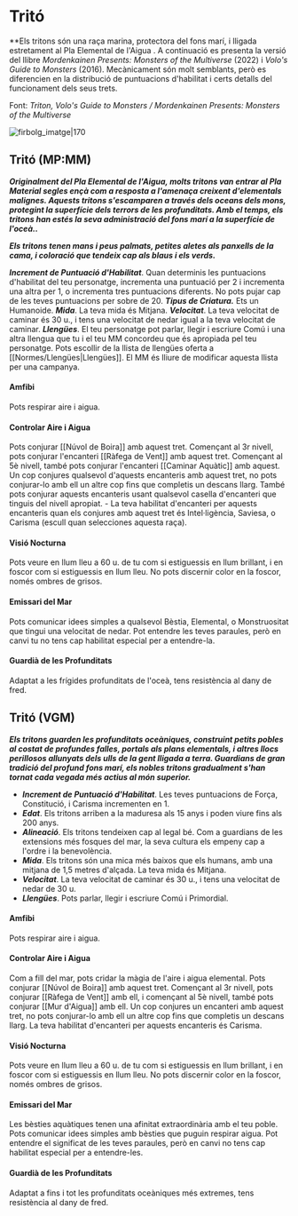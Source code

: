 # Tritó

**Els tritons són una raça marina, protectora del fons marí, i lligada estretament al Pla Elemental de l'Aigua . A continuació es presenta la versió del llibre *Mordenkainen Presents: Monsters of the Multiverse* (2022) i *Volo's Guide to Monsters* (2016). Mecànicament són molt semblants, però es diferencien en la distribució de puntuacions d'habilitat i certs detalls del funcionament dels seus trets.

Font: *Triton, Volo's Guide to Monsters / Mordenkainen Presents: Monsters of the Multiverse*

![firbolg_imatge|170](https://static.wikia.nocookie.net/forgottenrealms/images/7/72/Triton-5e.jpg/revision/latest?cb=20190930164813)

## Tritó (MP:MM)

**_Originalment del Pla Elemental de l'Aigua, molts tritons van entrar al Pla Material segles ençà com a resposta a l'amenaça creixent d'elementals malignes. Aquests tritons s'escamparen a través dels oceans dels mons, protegint la superfície dels terrors de les profunditats. Amb el temps, els tritons han estés la seva administració del fons marí a la superfície de l'oceà.._**

**_Els tritons tenen mans i peus palmats, petites aletes als panxells de la cama, i coloració que tendeix cap als blaus i els verds._**

***Increment de Puntuació d'Habilitat***. Quan determinis les puntuacions d'habilitat del teu personatge, incrementa una puntuació per 2 i incrementa una altra per 1, o incrementa tres puntuacions diferents. No pots pujar cap de les teves puntuacions per sobre de 20.
***Tipus de Criatura.*** Ets un Humanoide.
***Mida***. La teva mida és Mitjana.
***Velocitat***. La teva velocitat de caminar és 30 u., i tens una velocitat de nedar igual a la teva velocitat de caminar.
***Llengües***. El teu personatge pot parlar, llegir i escriure Comú i una altra llengua que tu i el teu MM concordeu que és apropiada pel teu personatge. Pots escollir de la llista de llengües oferta a [[Normes/Llengües|Llengües]]. El MM és lliure de modificar aquesta llista per una campanya.
#### Amfibi
Pots respirar aire i aigua.
#### Controlar Aire i Aigua
Pots conjurar [[Núvol de Boira]] amb aquest tret. Començant al 3r nivell, pots conjurar l'encanteri [[Ràfega de Vent]] amb aquest tret. Començant al 5è nivell, també pots conjurar l'encanteri [[Caminar Aquàtic]] amb aquest. Un cop conjures qualsevol d'aquests encanteris amb aquest tret, no pots conjurar-lo amb ell un altre cop fins que completis un descans llarg. També pots conjurar aquests encanteris usant qualsevol casella d'encanteri que tinguis del nivell apropiat.
	- La teva habilitat d'encanteri per aquests encanteris quan els conjures amb aquest tret és Intel·ligència, Saviesa, o Carisma (escull quan selecciones aquesta raça). 
#### Visió Nocturna
Pots veure en llum lleu a 60 u. de tu com si estiguessis en llum brillant, i en foscor com si estiguessis en llum lleu. No pots discernir color en la foscor, només ombres de grisos.
#### Emissari del Mar
Pots comunicar idees simples a qualsevol Bèstia, Elemental, o Monstruositat que tingui una velocitat de nedar. Pot entendre les teves paraules, però en canvi tu no tens cap habilitat especial per a entendre-la. 
#### Guardià de les Profunditats
Adaptat a les frígides profunditats de l'oceà, tens resistència al dany de fred.

## Tritó (VGM)

_**Els tritons guarden les profunditats oceàniques, construint petits pobles al costat de profundes falles, portals als plans elementals, i altres llocs perillosos allunyats dels ulls de la gent lligada a terra. Guardians de gran tradició del profund fons marí, els nobles tritons gradualment s'han tornat cada vegada més actius al món superior.**_

- ***Increment de Puntuació d'Habilitat***. Les teves puntuacions de Força, Constitució, i Carisma incrementen en 1.
- ***Edat***. Els tritons arriben a la maduresa als 15 anys i poden viure fins als 200 anys.
- ***Alineació***. Els tritons tendeixen cap al legal bé. Com a guardians de les extensions més fosques del mar, la seva cultura els empeny cap a l'ordre i la benevolència.
- ***Mida***. Els tritons són una mica més baixos que els humans, amb una mitjana de 1,5 metres d'alçada. La teva mida és Mitjana.
- ***Velocitat***. La teva velocitat de caminar és 30 u., i tens una velocitat de nedar de 30 u.
- ***Llengües***. Pots parlar, llegir i escriure Comú i Primordial.
#### Amfibi
Pots respirar aire i aigua.
#### Controlar Aire i Aigua
Com a fill del mar, pots cridar la màgia de l'aire i aigua elemental. Pots conjurar [[Núvol de Boira]] amb aquest tret. Començant al 3r nivell, pots conjurar [[Ràfega de Vent]] amb ell, i començant al 5è nivell, també pots conjurar [[Mur d'Aigua]] amb ell. Un cop conjures un encanteri amb aquest tret, no pots conjurar-lo amb ell un altre cop fins que completis un descans llarg. La teva habilitat d'encanteri per aquests encanteris és Carisma.
#### Visió Nocturna
Pots veure en llum lleu a 60 u. de tu com si estiguessis en llum brillant, i en foscor com si estiguessis en llum lleu. No pots discernir color en la foscor, només ombres de grisos.
#### Emissari del Mar
Les bèsties aquàtiques tenen una afinitat extraordinària amb el teu poble. Pots comunicar idees simples amb bèsties que puguin respirar aigua. Pot entendre el significat de les teves paraules, però en canvi no tens cap habilitat especial per a entendre-les. 
#### Guardià de les Profunditats
Adaptat a fins i tot les profunditats oceàniques més extremes, tens resistència al dany de fred.